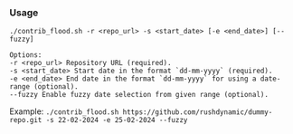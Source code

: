 ### Usage

`./contrib_flood.sh -r <repo_url> -s <start_date> [-e <end_date>] [--fuzzy]`

```
Options:
-r <repo_url> Repository URL (required).
-s <start_date> Start date in the format `dd-mm-yyyy` (required).
-e <end_date> End date in the format `dd-mm-yyyy` for using a date-range (optional).
--fuzzy Enable fuzzy date selection from given range (optional).
```

Example: `./contrib_flood.sh https://github.com/rushdynamic/dummy-repo.git -s 22-02-2024 -e 25-02-2024 --fuzzy`
